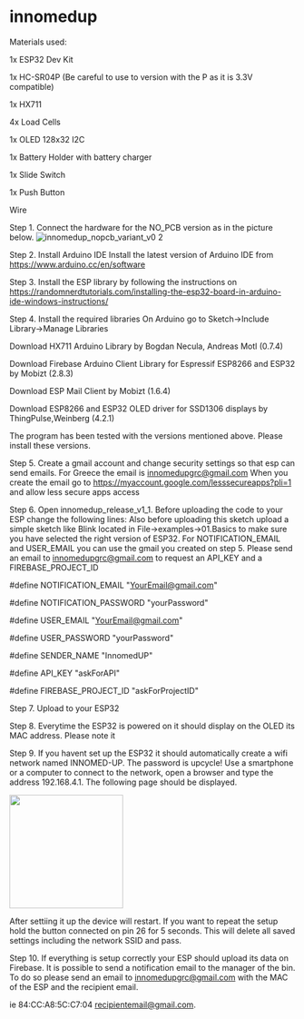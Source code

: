 # innomedup

Materials used:
 
 1x ESP32 Dev Kit 
 
 1x HC-SR04P (Be careful to use to version with the P as it is 3.3V compatible) 
 
 1x HX711 
 
 4x Load Cells 
 
 1x OLED 128x32 I2C 
 
 1x Battery Holder with battery charger 
 
 1x Slide Switch  
 
 1x Push Button 
 
 Wire 

Step 1. Connect the hardware for the NO_PCB version as in the picture below. 
![innomedup_nopcb_variant_v0 2](https://user-images.githubusercontent.com/37118897/153802363-54a3113d-c0b0-47d4-bd40-260771c730d4.jpg)

Step 2. Install Arduino IDE
Install the latest version of Arduino IDE from
https://www.arduino.cc/en/software

Step 3. Install the ESP library by following the instructions on 
https://randomnerdtutorials.com/installing-the-esp32-board-in-arduino-ide-windows-instructions/

Step 4. Install the required libraries
On Arduino go to Sketch->Include Library->Manage Libraries

Download HX711 Arduino Library by Bogdan Necula, Andreas Motl (0.7.4)

Download Firebase Arduino Client Library for Espressif ESP8266 and ESP32 by Mobizt (2.8.3)

Download ESP Mail Client by Mobizt (1.6.4)

Download ESP8266 and ESP32 OLED driver for SSD1306 displays by ThingPulse,Weinberg (4.2.1)


The program has been tested with the versions mentioned above. Please install these versions. 

Step 5. Create a gmail account and change security settings so that esp can send emails.
For Greece the email is innomedupgrc@gmail.com
When you create the email go to https://myaccount.google.com/lesssecureapps?pli=1 and allow less secure apps access 

Step 6. Open innomedup_release_v1_1. Before uploading the code to your ESP change the following lines:
Also before uploading this sketch upload a simple sketch like Blink located in File->examples->01.Basics to make sure you have selected the right version of ESP32. 
For NOTIFICATION_EMAIL and USER_EMAIL you can use the gmail you created on step 5. Please send an email to innomedupgrc@gmail.com to request an API_KEY and a FIREBASE_PROJECT_ID

#define NOTIFICATION_EMAIL "YourEmail@gmail.com"

#define NOTIFICATION_PASSWORD "yourPassword"

#define USER_EMAIL "YourEmail@gmail.com"

#define USER_PASSWORD "yourPassword"

#define SENDER_NAME "InnomedUP"

#define API_KEY  "askForAPI"

#define FIREBASE_PROJECT_ID "askForProjectID"

Step 7. Upload to your ESP32

Step 8. Everytime the ESP32 is powered on it should display on the OLED its MAC address. Please note it

Step 9. If you havent set up the ESP32 it should automatically create a wifi network named INNOMED-UP. The password is upcycle!
Use a smartphone or a computer to connect to the network, open a browser and type the address 192.168.4.1. The following page should be displayed.

<img src="https://user-images.githubusercontent.com/37118897/153802616-93ade98d-1aa2-4c42-b077-749abd6f4c40.jpg" width="200">

After settiing it up the device will restart. If you want to repeat the setup hold the button connected on pin 26 for 5 seconds.
This will delete all saved settings including the network SSID and pass. 

Step 10. If everything is setup correctly your ESP should upload its data on Firebase.
It is possible to send a notification email to the manager of the bin.
To do so please send an email to innomedupgrc@gmail.com with the MAC of the ESP and the recipient email.

ie 84:CC:A8:5C:C7:04 recipientemail@gmail.com.

